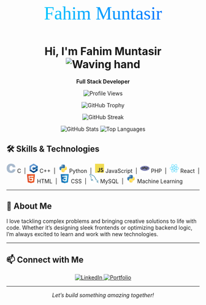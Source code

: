 <!-- Gradient Name SVG -->
<p align="center">
  <svg width="400" height="70">
    <defs>
      <linearGradient id="gradient" x1="0" y1="0" x2="1" y2="0">
        <stop offset="0%" stop-color="#00c6ff"/>
        <stop offset="100%" stop-color="#0072ff"/>
      </linearGradient>
    </defs>
    <text x="50%" y="50%" dominant-baseline="middle" text-anchor="middle" font-size="48" font-family="Verdana" fill="url(#gradient)">
      Fahim Muntasir
    </text>
  </svg>
</p>

<h1 align="center">
  Hi, I'm Fahim Muntasir <img src="https://media.giphy.com/media/hvRJCLFzcasrR4ia7z/giphy.gif" width="36" alt="Waving hand"/>
</h1>

<p align="center">
  <b>Full Stack Developer</b>
</p>

<p align="center">
  <img src="https://komarev.com/ghpvc/?username=fahim-fm&color=blue" alt="Profile Views"/>
</p>

<!-- Trophy showcase -->
<p align="center">
  <img src="https://github-profile-trophy.vercel.app/?username=fahim-fm&theme=algolia&no-frame=true&margin-w=15" alt="GitHub Trophy"/>
</p>



<!-- GitHub Streak & Stats -->
<p align="center">
  <img src="https://github-readme-streak-stats.herokuapp.com/?user=fahim-fm&theme=algolia" alt="GitHub Streak"/>
</p>
<p align="center">
  <img src="https://github-readme-stats.vercel.app/api?username=fahim-fm&show_icons=true&theme=algolia" alt="GitHub Stats"/>
  <img src="https://github-readme-stats.vercel.app/api/top-langs/?username=fahim-fm&layout=compact&theme=algolia" alt="Top Languages"/>
</p>

## 🛠️ Skills & Technologies

<p align="center">
  <img src="https://raw.githubusercontent.com/devicons/devicon/master/icons/c/c-original.svg" width="24" alt="C logo"/> C &nbsp;|&nbsp;
  <img src="https://raw.githubusercontent.com/devicons/devicon/master/icons/cplusplus/cplusplus-original.svg" width="24" alt="C++ logo"/> C++ &nbsp;|&nbsp;
  <img src="https://raw.githubusercontent.com/devicons/devicon/master/icons/python/python-original.svg" width="24" alt="Python logo"/> Python &nbsp;|&nbsp;
  <img src="https://raw.githubusercontent.com/devicons/devicon/master/icons/javascript/javascript-original.svg" width="24" alt="JavaScript logo"/> JavaScript &nbsp;|&nbsp;
  <img src="https://raw.githubusercontent.com/devicons/devicon/master/icons/php/php-original.svg" width="24" alt="PHP logo"/> PHP &nbsp;|&nbsp;
  <img src="https://raw.githubusercontent.com/devicons/devicon/master/icons/react/react-original.svg" width="24" alt="React logo"/> React &nbsp;|&nbsp;
  <img src="https://raw.githubusercontent.com/devicons/devicon/master/icons/html5/html5-original.svg" width="24" alt="HTML logo"/> HTML &nbsp;|&nbsp;
  <img src="https://raw.githubusercontent.com/devicons/devicon/master/icons/css3/css3-original.svg" width="24" alt="CSS logo"/> CSS &nbsp;|&nbsp;
  <img src="https://raw.githubusercontent.com/devicons/devicon/master/icons/mysql/mysql-original.svg" width="24" alt="MySQL logo"/> MySQL &nbsp;|&nbsp;
  <img src="https://raw.githubusercontent.com/devicons/devicon/master/icons/python/python-original.svg" width="24" alt="Python logo"/> Machine Learning
</p>

---

## 🌟 About Me

I love tackling complex problems and bringing creative solutions to life with code. Whether it’s designing sleek frontends or optimizing backend logic, I’m always excited to learn and work with new technologies.

---

## 📫 Connect with Me

<p align="center">
  <a href="https://www.linkedin.com/in/fahim-muntasir-bb9420336/">
    <img src="https://img.shields.io/badge/LinkedIn-blue?logo=linkedin&logoColor=white&style=for-the-badge" alt="LinkedIn">
  </a>
  <a href="https://fahim92.netlify.app/">
    <img src="https://img.shields.io/badge/Portfolio-black?logo=freecad&logoColor=white&style=for-the-badge" alt="Portfolio">
  </a>
</p>

---



<p align="center"><i>Let’s build something amazing together!</i></p>
